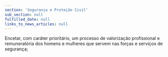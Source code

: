 ```yaml
---
section: 'Segurança e Proteção Civil'
sub_section: null
fulfilled_date: null
links_to_news_articles: null
---
```


Encetar, com caráter prioritário, um processo de valorização profissional e remuneratória dos homens e mulheres que servem nas forças e serviços de segurança;